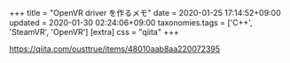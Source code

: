 +++
title = "OpenVR driver を作るメモ"
date = 2020-01-25 17:14:52+09:00
updated = 2020-01-30 02:24:06+09:00
taxonomies.tags = ['C++', 'SteamVR', 'OpenVR']
[extra]
css = "qiita"
+++

<https://qiita.com/ousttrue/items/48010aab8aa220072395>



